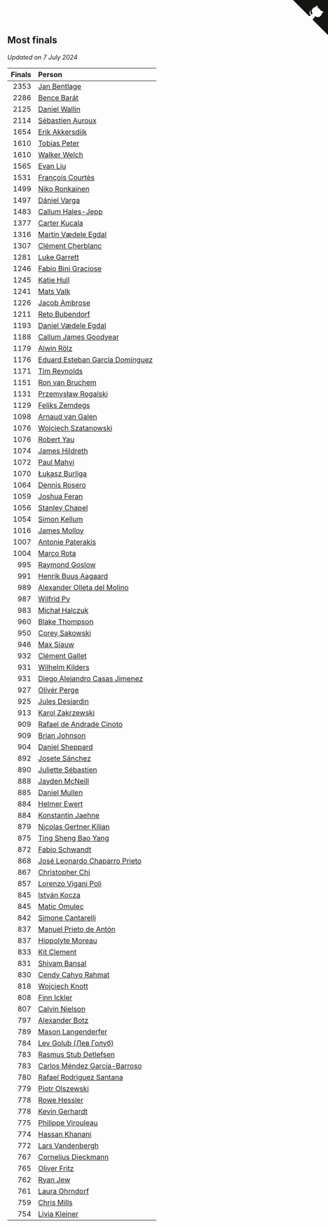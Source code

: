 ## Most finals

*Updated on  7 July 2024*

| Finals | Person |
| ---: | :--- |
| 2353 | [Jan Bentlage](https://www.worldcubeassociation.org/persons/2010BENT01) |
| 2286 | [Bence Barát](https://www.worldcubeassociation.org/persons/2008BARA01) |
| 2125 | [Daniel Wallin](https://www.worldcubeassociation.org/persons/2013WALL03) |
| 2114 | [Sébastien Auroux](https://www.worldcubeassociation.org/persons/2008AURO01) |
| 1654 | [Erik Akkersdijk](https://www.worldcubeassociation.org/persons/2005AKKE01) |
| 1610 | [Tobias Peter](https://www.worldcubeassociation.org/persons/2014PETE03) |
| 1610 | [Walker Welch](https://www.worldcubeassociation.org/persons/2011WELC01) |
| 1565 | [Evan Liu](https://www.worldcubeassociation.org/persons/2009LIUE01) |
| 1531 | [François Courtès](https://www.worldcubeassociation.org/persons/2008COUR01) |
| 1499 | [Niko Ronkainen](https://www.worldcubeassociation.org/persons/2010RONK01) |
| 1497 | [Dániel Varga](https://www.worldcubeassociation.org/persons/2008VARG01) |
| 1483 | [Callum Hales-Jepp](https://www.worldcubeassociation.org/persons/2012HALE01) |
| 1377 | [Carter Kucala](https://www.worldcubeassociation.org/persons/2015KUCA01) |
| 1316 | [Martin Vædele Egdal](https://www.worldcubeassociation.org/persons/2013EGDA02) |
| 1307 | [Clément Cherblanc](https://www.worldcubeassociation.org/persons/2014CHER05) |
| 1281 | [Luke Garrett](https://www.worldcubeassociation.org/persons/2017GARR05) |
| 1246 | [Fabio Bini Graciose](https://www.worldcubeassociation.org/persons/2010GRAC02) |
| 1245 | [Katie Hull](https://www.worldcubeassociation.org/persons/2010HULL01) |
| 1241 | [Mats Valk](https://www.worldcubeassociation.org/persons/2007VALK01) |
| 1226 | [Jacob Ambrose](https://www.worldcubeassociation.org/persons/2010AMBR01) |
| 1211 | [Reto Bubendorf](https://www.worldcubeassociation.org/persons/2012BUBE01) |
| 1193 | [Daniel Vædele Egdal](https://www.worldcubeassociation.org/persons/2013EGDA01) |
| 1188 | [Callum James Goodyear](https://www.worldcubeassociation.org/persons/2012GOOD02) |
| 1179 | [Alwin Rölz](https://www.worldcubeassociation.org/persons/2016ROLZ01) |
| 1176 | [Eduard Esteban García Domínguez](https://www.worldcubeassociation.org/persons/2011EDUA01) |
| 1171 | [Tim Reynolds](https://www.worldcubeassociation.org/persons/2005REYN01) |
| 1151 | [Ron van Bruchem](https://www.worldcubeassociation.org/persons/2003BRUC01) |
| 1131 | [Przemysław Rogalski](https://www.worldcubeassociation.org/persons/2013ROGA02) |
| 1129 | [Feliks Zemdegs](https://www.worldcubeassociation.org/persons/2009ZEMD01) |
| 1098 | [Arnaud van Galen](https://www.worldcubeassociation.org/persons/2006GALE01) |
| 1076 | [Wojciech Szatanowski](https://www.worldcubeassociation.org/persons/2011SZAT01) |
| 1076 | [Robert Yau](https://www.worldcubeassociation.org/persons/2009YAUR01) |
| 1074 | [James Hildreth](https://www.worldcubeassociation.org/persons/2009HILD01) |
| 1072 | [Paul Mahvi](https://www.worldcubeassociation.org/persons/2012MAHV01) |
| 1070 | [Łukasz Burliga](https://www.worldcubeassociation.org/persons/2013BURL01) |
| 1064 | [Dennis Rosero](https://www.worldcubeassociation.org/persons/2010ROSE03) |
| 1059 | [Joshua Feran](https://www.worldcubeassociation.org/persons/2011FERA01) |
| 1056 | [Stanley Chapel](https://www.worldcubeassociation.org/persons/2016CHAP04) |
| 1054 | [Simon Kellum](https://www.worldcubeassociation.org/persons/2016KELL12) |
| 1016 | [James Molloy](https://www.worldcubeassociation.org/persons/2011MOLL01) |
| 1007 | [Antonie Paterakis](https://www.worldcubeassociation.org/persons/2012PATE01) |
| 1004 | [Marco Rota](https://www.worldcubeassociation.org/persons/2009ROTA01) |
| 995 | [Raymond Goslow](https://www.worldcubeassociation.org/persons/2014GOSL01) |
| 991 | [Henrik Buus Aagaard](https://www.worldcubeassociation.org/persons/2006BUUS01) |
| 989 | [Alexander Olleta del Molino](https://www.worldcubeassociation.org/persons/2008OLLE01) |
| 987 | [Wilfrid Py](https://www.worldcubeassociation.org/persons/2016PYWI01) |
| 983 | [Michał Halczuk](https://www.worldcubeassociation.org/persons/2006HALC01) |
| 960 | [Blake Thompson](https://www.worldcubeassociation.org/persons/2010THOM03) |
| 950 | [Corey Sakowski](https://www.worldcubeassociation.org/persons/2011SAKO01) |
| 946 | [Max Siauw](https://www.worldcubeassociation.org/persons/2017SIAU02) |
| 932 | [Clément Gallet](https://www.worldcubeassociation.org/persons/2004GALL02) |
| 931 | [Wilhelm Kilders](https://www.worldcubeassociation.org/persons/2010KILD02) |
| 931 | [Diego Alejandro Casas Jimenez](https://www.worldcubeassociation.org/persons/2014JIME05) |
| 927 | [Olivér Perge](https://www.worldcubeassociation.org/persons/2007PERG01) |
| 925 | [Jules Desjardin](https://www.worldcubeassociation.org/persons/2010DESJ01) |
| 913 | [Karol Zakrzewski](https://www.worldcubeassociation.org/persons/2014ZAKR01) |
| 909 | [Rafael de Andrade Cinoto](https://www.worldcubeassociation.org/persons/2007CINO01) |
| 909 | [Brian Johnson](https://www.worldcubeassociation.org/persons/2013JOHN10) |
| 904 | [Daniel Sheppard](https://www.worldcubeassociation.org/persons/2009SHEP01) |
| 892 | [Josete Sánchez](https://www.worldcubeassociation.org/persons/2015SANC18) |
| 890 | [Juliette Sébastien](https://www.worldcubeassociation.org/persons/2014SEBA01) |
| 888 | [Jayden McNeill](https://www.worldcubeassociation.org/persons/2012MCNE01) |
| 885 | [Daniel Mullen](https://www.worldcubeassociation.org/persons/2016MULL04) |
| 884 | [Helmer Ewert](https://www.worldcubeassociation.org/persons/2015EWER01) |
| 884 | [Konstantin Jaehne](https://www.worldcubeassociation.org/persons/2015JAEH01) |
| 879 | [Nicolas Gertner Kilian](https://www.worldcubeassociation.org/persons/2013GERT01) |
| 875 | [Ting Sheng Bao Yang](https://www.worldcubeassociation.org/persons/2008BAOY01) |
| 872 | [Fabio Schwandt](https://www.worldcubeassociation.org/persons/2014SCHW02) |
| 868 | [José Leonardo Chaparro Prieto](https://www.worldcubeassociation.org/persons/2011CHAP01) |
| 867 | [Christopher Chi](https://www.worldcubeassociation.org/persons/2014CHIC01) |
| 857 | [Lorenzo Vigani Poli](https://www.worldcubeassociation.org/persons/2007POLI01) |
| 845 | [István Kocza](https://www.worldcubeassociation.org/persons/2005KOCZ01) |
| 845 | [Matic Omulec](https://www.worldcubeassociation.org/persons/2010OMUL02) |
| 842 | [Simone Cantarelli](https://www.worldcubeassociation.org/persons/2012CANT02) |
| 837 | [Manuel Prieto de Antón](https://www.worldcubeassociation.org/persons/2015ANTO04) |
| 837 | [Hippolyte Moreau](https://www.worldcubeassociation.org/persons/2008MORE02) |
| 833 | [Kit Clement](https://www.worldcubeassociation.org/persons/2008CLEM01) |
| 831 | [Shivam Bansal](https://www.worldcubeassociation.org/persons/2011BANS02) |
| 830 | [Cendy Cahyo Rahmat](https://www.worldcubeassociation.org/persons/2010RAHM02) |
| 818 | [Wojciech Knott](https://www.worldcubeassociation.org/persons/2011KNOT01) |
| 808 | [Finn Ickler](https://www.worldcubeassociation.org/persons/2012ICKL01) |
| 807 | [Calvin Nielson](https://www.worldcubeassociation.org/persons/2014NIEL03) |
| 797 | [Alexander Botz](https://www.worldcubeassociation.org/persons/2013BOTZ01) |
| 789 | [Mason Langenderfer](https://www.worldcubeassociation.org/persons/2013LANG03) |
| 784 | [Lev Golub (Лев Голуб)](https://www.worldcubeassociation.org/persons/2014HOLU01) |
| 783 | [Rasmus Stub Detlefsen](https://www.worldcubeassociation.org/persons/2014DETL01) |
| 783 | [Carlos Méndez García-Barroso](https://www.worldcubeassociation.org/persons/2010GARC02) |
| 780 | [Rafael Rodriguez Santana](https://www.worldcubeassociation.org/persons/2012SANT12) |
| 779 | [Piotr Olszewski](https://www.worldcubeassociation.org/persons/2013OLSZ02) |
| 778 | [Rowe Hessler](https://www.worldcubeassociation.org/persons/2007HESS01) |
| 778 | [Kevin Gerhardt](https://www.worldcubeassociation.org/persons/2013GERH01) |
| 775 | [Philippe Virouleau](https://www.worldcubeassociation.org/persons/2008VIRO01) |
| 774 | [Hassan Khanani](https://www.worldcubeassociation.org/persons/2018KHAN26) |
| 772 | [Lars Vandenbergh](https://www.worldcubeassociation.org/persons/2003VAND01) |
| 767 | [Cornelius Dieckmann](https://www.worldcubeassociation.org/persons/2009DIEC01) |
| 765 | [Oliver Fritz](https://www.worldcubeassociation.org/persons/2014FRIT02) |
| 762 | [Ryan Jew](https://www.worldcubeassociation.org/persons/2008JEWR01) |
| 761 | [Laura Ohrndorf](https://www.worldcubeassociation.org/persons/2009OHRN01) |
| 759 | [Chris Mills](https://www.worldcubeassociation.org/persons/2014MILL04) |
| 754 | [Livia Kleiner](https://www.worldcubeassociation.org/persons/2013KLEI03) |


<a href="https://github.com/jonatanklosko/wca_statistics" class="github-corner" aria-label="View source on Github"><svg width="80" height="80" viewBox="0 0 250 250" style="fill:#151513; color:#fff; position: absolute; top: 0; border: 0; right: 0;" aria-hidden="true"><path d="M0,0 L115,115 L130,115 L142,142 L250,250 L250,0 Z"></path><path d="M128.3,109.0 C113.8,99.7 119.0,89.6 119.0,89.6 C122.0,82.7 120.5,78.6 120.5,78.6 C119.2,72.0 123.4,76.3 123.4,76.3 C127.3,80.9 125.5,87.3 125.5,87.3 C122.9,97.6 130.6,101.9 134.4,103.2" fill="currentColor" style="transform-origin: 130px 106px;" class="octo-arm"></path><path d="M115.0,115.0 C114.9,115.1 118.7,116.5 119.8,115.4 L133.7,101.6 C136.9,99.2 139.9,98.4 142.2,98.6 C133.8,88.0 127.5,74.4 143.8,58.0 C148.5,53.4 154.0,51.2 159.7,51.0 C160.3,49.4 163.2,43.6 171.4,40.1 C171.4,40.1 176.1,42.5 178.8,56.2 C183.1,58.6 187.2,61.8 190.9,65.4 C194.5,69.0 197.7,73.2 200.1,77.6 C213.8,80.2 216.3,84.9 216.3,84.9 C212.7,93.1 206.9,96.0 205.4,96.6 C205.1,102.4 203.0,107.8 198.3,112.5 C181.9,128.9 168.3,122.5 157.7,114.1 C157.9,116.9 156.7,120.9 152.7,124.9 L141.0,136.5 C139.8,137.7 141.6,141.9 141.8,141.8 Z" fill="currentColor" class="octo-body"></path></svg></a><style>.github-corner:hover .octo-arm{animation:octocat-wave 560ms ease-in-out}@keyframes octocat-wave{0%,100%{transform:rotate(0)}20%,60%{transform:rotate(-25deg)}40%,80%{transform:rotate(10deg)}}@media (max-width:500px){.github-corner:hover .octo-arm{animation:none}.github-corner .octo-arm{animation:octocat-wave 560ms ease-in-out}}</style>
